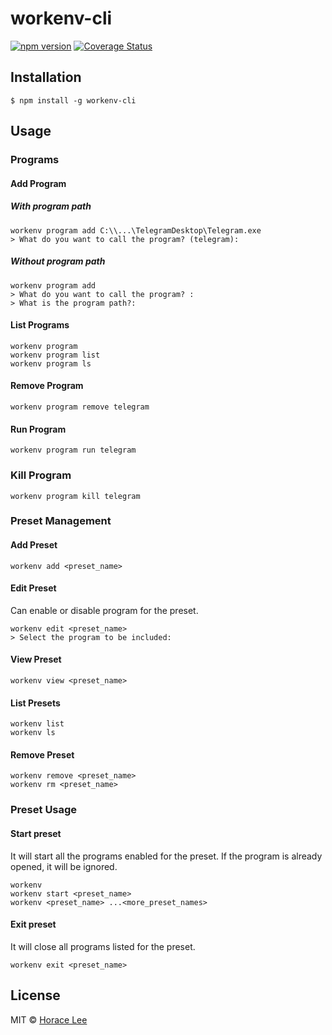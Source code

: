 # workenv-cli

[![npm version](https://badge.fury.io/js/workenv-cli.svg)](https://badge.fury.io/js/workenv-cli)
[![Coverage Status](https://coveralls.io/repos/github/horacehylee/workenv-cli/badge.svg?branch=master&service=github)](https://coveralls.io/github/horacehylee/workenv-cli?branch=master&service=github)

## Installation

```
$ npm install -g workenv-cli
```

## Usage

### Programs

#### Add Program

##### With program path

```
workenv program add C:\\...\TelegramDesktop\Telegram.exe
> What do you want to call the program? (telegram):
```

##### Without program path

```
workenv program add
> What do you want to call the program? :
> What is the program path?:
```

#### List Programs

```
workenv program
workenv program list
workenv program ls
```

#### Remove Program

```
workenv program remove telegram
```

#### Run Program

```
workenv program run telegram
```

### Kill Program

```
workenv program kill telegram
```

### Preset Management

#### Add Preset

```
workenv add <preset_name>
```

#### Edit Preset

Can enable or disable program for the preset.

```
workenv edit <preset_name>
> Select the program to be included:
```

#### View Preset

```
workenv view <preset_name>
```

#### List Presets

```
workenv list
workenv ls
```

#### Remove Preset

```
workenv remove <preset_name>
workenv rm <preset_name>
```

### Preset Usage

#### Start preset

It will start all the programs enabled for the preset. If the program is already opened, it will be ignored.

```
workenv
workenv start <preset_name>
workenv <preset_name> ...<more_preset_names>
```

#### Exit preset

It will close all programs listed for the preset.

```
workenv exit <preset_name>
```

## License

MIT © [Horace Lee](https://github.com/horacehylee)
